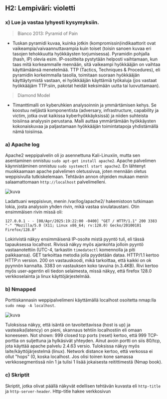 ## H2: Lempiväri: violetti

### x) Lue ja vastaa lyhyesti kysymyksiin.

> Bianco 2013: Pyramid of Pain
- Tuskan pyramidi kuvaa, kuinka jotkin (kompromissin)indikaattorit ovat vaikeampia/vaivaannuttavampia kuin toiset (toisin sanoen kuvaa eri tasojen tehokkuutta hyökkäysten torjumisessa). Pyramidin pohjalla (hash, IP) olevia esim. IP-osoitteita pystytään helposti vaihtamaan, kun taas mitä korkeammalle mennään, sitä vaikeampi hyökkääjän on vaihtaa käyttämäänsä menetelmää.
TTP (Tactics, Techniques & Procedures), eli pyramidin korkeimmalla tasolla, toimitaan suoraan hyökkääjän käyttäytymistä vastaan, ei hyökkääjän käyttämiä työkaluja (jos vastaat hyökkääjäm TTP:siin, pakotat heidät keksimään uutta tai luovuttamaan).

> Diamond Model
- Timanttimalli on kyberuhkien analysoinnin ja ymmärtämisen kehys. Se koostuu neljästä komponentista (adversary, infrastructure, capability ja victim, jotka ovat kaikissa kyberhyökkäyksissä) ja niiden suhteista toisiinsa analyysin perustana. 
Malli auttaa ymmärtämään hyökkäysten kokonaiskuvaa ja paljastamaan hyökkääjän toimintatapoja yhdistämällä nämä toisiinsa.

### a) Apache log

Apache2 weppipalvelin oli jo asennettuna Kali-Linuxiin, mutta sen asentaminen onnistuu `sudo apt-get install apache2`. Apache palvelimen käynnistäminen onnistuu `sudo systemctl start apache2`. En lähtenyt muokkaamaan apache palvelimen oletussivua, joten mennään oletus weppisivulla tutkiskelemaan. Tehtävän annon ohjeiden mukaan menin salaamattomaan `http://localhost` palvelimelleni. 

![kuva](https://github.com/user-attachments/assets/1c403294-9bfa-4d96-b4b1-36daa26b0867)

Ladattuani weppisivun, menin /var/log/apache2/ hakemistoon tutkimaan lokia, josta analysoin yhden rivin, mikä vastaa sivulataustani. Otin ensimmäisen rivin missä oli:
```
127.0.0.1 - - [08/Apr/2025:19:22:00 -0400] "GET / HTTP/1.1" 200 3383 "-" "Mozilla/5.0 (X11; Linux x86_64; rv:128.0) Gecko/20100101 Firefox/128.0"
```
Lokirivistä näkyy ensimmäisenä IP-osoite mistä pyyntö tuli, eli tässä tapauksessa localhost. Rivissä näkyy myös ajankohta jolloin pyyntö vastaanotettiin (UTC-4, tarkastin `timedatectl` komennolla ja piti paikkaansa). GET tarkoittaa metodia jolla pyydetään dataa. HTTP/1.1 kertoo HTTP:n version. 200 on vastauskoodi, mikä tarkoittaa, että kaikki on ok pyynnön kannalta. 3383 on vastauksen koko tavuina (n.3.4KB). Rivi kertoo myös user-agentin eli tiedon selaimesta, missä näkyy, että firefox 128.0 verkkoselainta ja linux käyttöjärjestelmää. 

### b) Nmapped

Porttiskannasin weppipalvelimeni käyttämällä localhost osoitetta nmap:lla `sudo nmap -A localhost`.

![kuva](https://github.com/user-attachments/assets/5131dda3-c83a-4b26-9544-1f88fb21fdeb)

Tuloksissa näkyy, että isäntä on tavoitettavissa (host is up) ja vasteaika(latency) on pieni, skannaus tehtiin localhostiin eli omaan koneeseen. Not shown: 999 closed tcp ports (reset) kertoo, että 999 TCP-porttia on suljettuna ja hylkäsivät yhteyden. Ainut avoin portti on siis 80/tcp, jota käyttää apache palvelu 2.4.63 versio. Tuloksissa näkyy myös laite/käyttöjärjestelmä (linux). Network distance kertoo, että verkossa ei ollut "hops" (0, koska localhost. Jos olisi toinen kone samassa verkkosegmentissä niin 1 ja tulisi 1 lisää jokaisesta reitittimestä (Nmap book). 

### c) Skriptit

Skriptit, jotka olivat päällä näkyvät edellisen tehtävän kuvasta eli `http-title` ja `http-server-header`. Http-title hakee verkkosivun <title>-tagin arvon http-pyynnössä ja lukee vastauksen elementin. Http-server-header lukee http-vastauksen server otsikon, joka paljastaa palvelinohjelmiston nimen ja version. 

### d) 

Tutkin `cat access.log` komennolla, /var/log/apache2/ hakemistossa sijaitsevaa lokia, johon oli tullut skannauksen jälkeen lisää tietoa: 

![kuva](https://github.com/user-attachments/assets/8e25b0c9-3f50-4e9b-ac48-60f15a52dd95)

Nmap sana löytyy lokeista (isolla ja pienellä). Jos laittaa komennon `grep -i "nmap" /var/log/apache2/access.log` niin saa kätevästi tulostettua lokin, jossa nmap merkkijonot ovat korostettuina (-i parametri niin saa isolla ja pienellä kirjaimella nmap korostettua). Grep komennolla voi siis etsiä ja tulostaa tiettyä säännöllistä lauseketta vastaavan merkkijonon tai rivin (linux.fi wiki). Nmap yritti tehdä erilaisia pyyntöjä/tiedusteluja weppipalvelimeen, esim. GET /robots.txt tai GET /HNAP1, mutta useimmat tuottivat 404 virhekoodin. Oli myös tehnyt QZHC metodin, mikä oli tekaistu (kokeili miten palvelin reagoi random metodiin (chatGPT kysytty)). Nmap oli ylipäätään tehnyt epätavallisia HTTP-metodeja, mitä voisi käyttää hyödyksi grep komennoilla löytääkseen porttiskannailuita isoista lokeista. Virhekoodien epäilyttävä iso määrä tiheässä aikavälissä voisi olla toinen.

### e) Wire sharking






### Lähteet

https://terokarvinen.com/verkkoon-tunkeutuminen-ja-tiedustelu/#h2-lempivari-violetti

https://detect-respond.blogspot.com/2013/03/the-pyramid-of-pain.html

https://kravensecurity.com/diamond-model-analysis/

https://nmap.org/book/osdetect-usage.html

https://www.linux.fi/wiki/Grep

ChatGPT QZHC kysyin


